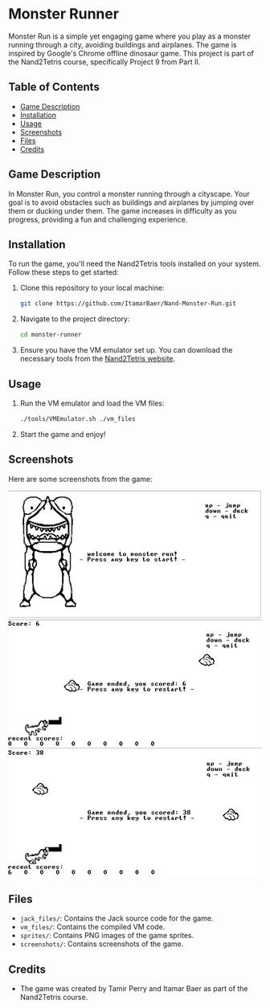 # Monster Runner

Monster Run is a simple yet engaging game where you play as a monster running through a city, avoiding buildings and airplanes. The game is inspired by Google's Chrome offline dinosaur game. This project is part of the Nand2Tetris course, specifically Project 9 from Part II. 

## Table of Contents
- [Game Description](#game-description)
- [Installation](#installation)
- [Usage](#usage)
- [Screenshots](#screenshots)
- [Files](#files)
- [Credits](#Credits)



## Game Description
In Monster Run, you control a monster running through a cityscape. Your goal is to avoid obstacles such as buildings and airplanes by jumping over them or ducking under them. The game increases in difficulty as you progress, providing a fun and challenging experience.

## Installation
To run the game, you'll need the Nand2Tetris tools installed on your system. Follow these steps to get started:
1. Clone this repository to your local machine:
    ```sh
    git clone https://github.com/ItamarBaer/Nand-Monster-Run.git
    ```
2. Navigate to the project directory:
    ```sh
    cd monster-runner
    ```
3. Ensure you have the VM emulator set up. You can download the necessary tools from the [Nand2Tetris website](https://www.nand2tetris.org/software).

## Usage
1. Run the VM emulator and load the VM files:
    ```sh
    ./tools/VMEmulator.sh ./vm_files
    ```
3. Start the game and enjoy!

## Screenshots
Here are some screenshots from the game:

![Screenshot 1](./screenshots/opening_screen.png)
![Screenshot 2](./screenshots/game_screen1.png)
![Screenshot 3](./screenshots/game_screen2.png)

## Files
- `jack_files/`: Contains the Jack source code for the game.
- `vm_files/`: Contains the compiled VM code.
- `sprites/`: Contains PNG images of the game sprites.
- `screenshots/`: Contains screenshots of the game.

## Credits
- The game was created by Tamir Perry and Itamar Baer as part of the Nand2Tetris course.
